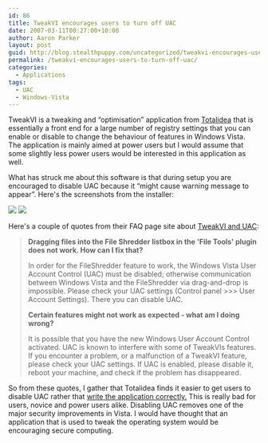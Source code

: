 ```yaml
---
id: 86
title: TweakVI encourages users to turn off UAC
date: 2007-03-11T00:27:00+10:00
author: Aaron Parker
layout: post
guid: http://blog.stealthpuppy.com/uncategorized/tweakvi-encourages-users-to-turn-off-uac
permalink: /tweakvi-encourages-users-to-turn-off-uac/
categories:
  - Applications
tags:
  - UAC
  - Windows-Vista
---
```

TweakVI is a tweaking and &#8220;optimisation&#8221; application from [Totalidea](http://www.totalidea.com/content/tweakvi/tweakvi-index.html) that is essentially a front end for a large number of registry settings that you can enable or disable to change the behaviour of features in Windows Vista. The application is mainly aimed at power users but I would assume that some slightly less power users would be interested in this application as well.

What has struck me about this software is that during setup you are encouraged to disable UAC because it &#8220;might cause warning message to appear&#8221;. Here's the screenshots from the installer:

<img border="0" src="http://stealthpuppy.com/wp-content/uploads/2007/03/1000.14.1100.TweakVISetup3.png" /> 

<img border="0" src="http://stealthpuppy.com/wp-content/uploads/2007/03/1000.14.1101.TweakVISetup4.png" /> 

Here's a couple of quotes from their FAQ page site about [TweakVI and UAC](http://www.totalidea.com/content/tweakvi/tweakvi-faq.html#15):

> **Dragging files into the File Shredder listbox in the 'File Tools' plugin does not work. How can I fix that?**
> 
> In order for the FileShredder feature to work, the Windows Vista User Account Control (UAC) must be disabled; otherwise communication between Windows Vista and the FileShredder via drag-and-drop is impossible. Please check your UAC settings (Control panel >>> User Account Settings). There you can disable UAC.
> 
> **Certain features might not work as expected - what am I doing wrong?**
> 
> It is possible that you have the new Windows User Account Control activated. UAC is known to interfere with some of TweakVIs features. If you encounter a problem, or a malfunction of a TweakVI feature, please check your UAC settings. If UAC is enabled, please disable it, reboot your machine, and check if the problem has disappeared.

So from these quotes, I gather that Totalidea finds it easier to get users to disable UAC rather that [write the application correctly.](http://msdn.microsoft.com/msdnmag/issues/07/01/UAC/) This is really bad for users, novice and power users alike. Disabling UAC removes one of the major security improvements in Vista. I would have thought that an application that is used to tweak the operating system would be encouraging secure computing.